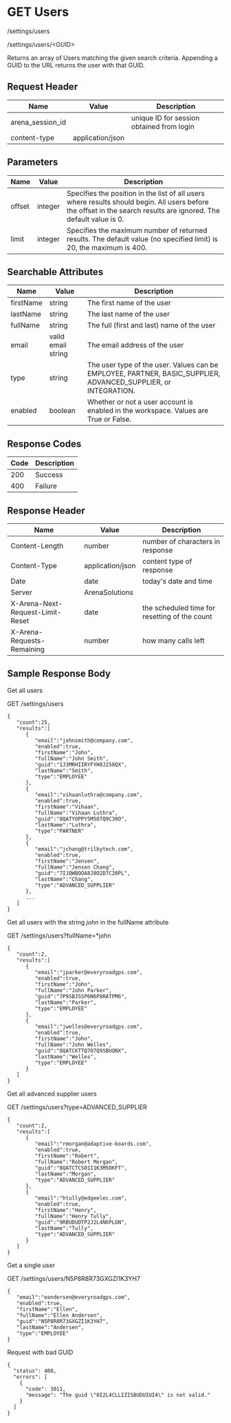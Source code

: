 # GET Users
/settings/users

/settings/users/&lt;GUID&gt;

Returns an array of Users matching the given search criteria. Appending a GUID to the URL returns the user with that GUID.

## Request Header

| Name  | Value  | Description  |
|  --- |  --- |  --- | 
| arena_session_id  |   | unique ID for session obtained from login  |
| content-type  | application/json  |   |

## Parameters

| Name  | Value  | Description  |
|  --- |  --- |  --- | 
| offset  | integer  | Specifies the position in the list of all users where results should begin. All users before the offset in the search results are ignored. The default value is 0.   |
| limit  | integer  | Specifies the maximum number of returned results. The default value \(no specified limit\) is 20, the maximum is 400.  |

## Searchable Attributes

| Name  | Value  | Description  |
|  --- |  --- |  --- | 
| firstName  | string  | The first name of the user  |
| lastName  | string  | The last name of the user  |
| fullName  | string  | The full \(first and last\) name of the user  |
| email  | valid email string  | The email address of the user  |
| type  | string  | The user type of the user. Values can be EMPLOYEE, PARTNER, BASIC_SUPPLIER, ADVANCED_SUPPLIER, or INTEGRATION.  |
| enabled  | boolean  | Whether or not a user account is enabled in the workspace. Values are True or False.  |

## Response Codes

| Code  | Description  |
|  --- |  --- | 
| 200  | Success  |
| 400  | Failure  |

## Response Header

| Name  | Value  | Description  |
|  --- |  --- |  --- | 
| Content-Length  | number  | number of characters in response  |
| Content-Type  | application/json  | content type of response  |
| Date  | date  | today's date and time  |
| Server  | ArenaSolutions  |   |
| X-Arena-Next-Request-Limit-Reset   | date  | the scheduled time for resetting of the count  |
| X-Arena-Requests-Remaining   | number  | how many calls left  |

## Sample Response Body
Get all users

GET /settings/users

```
{  
   "count":25,
   "results":[  
      {  
         "email":"johnsmith@company.com",
         "enabled":true,
         "firstName":"John",
         "fullName":"John Smith",
         "guid":"1J3MRHIIRYFYH0J258QX",
         "lastName":"Smith",
         "type":"EMPLOYEE"
      },
      {  
         "email":"vihaanluthra@company.com",
         "enabled":true,
         "firstName":"Vihaan",
         "fullName":"Vihaan Luthra",
         "guid":"8QATYOPPY5M5O7Q9C30O",
         "lastName":"Luthra",
         "type":"PARTNER"
      },
      {  
         "email":"jchang@trilbytech.com",
         "enabled":true,
         "firstName":"Jensen",
         "fullName":"Jensen Chang",
         "guid":"7IJQWBOOA8J8O2D7C20PL",
         "lastName":"Chang",
         "type":"ADVANCED_SUPPLIER"
      },
      ...
   ]
}

```
Get all users with the string *john*  in the fullName attribute

GET /settings/users?fullName=\*john

```
{  
   "count":2,
   "results":[  
      {  
         "email":"jparker@everyroadgps.com",
         "enabled":true,
         "firstName":"John",
         "fullName":"John Parker",
         "guid":"7P9SBJSSP6N6P8RATPM6",
         "lastName":"Parker",
         "type":"EMPLOYEE"
      },
      {  
         "email":"jwelles@everyroadgps.com",
         "enabled":true,
         "firstName":"John",
         "fullName":"John Welles",
         "guid":"8QATCKTTQ7O7Q9SBUQNX",
         "lastName":"Welles",
         "type":"EMPLOYEE"
      }
   ]
}
```
Get all advanced supplier users

GET /settings/users?type=ADVANCED_SUPPLIER

```
{  
   "count":2,
   "results":[  
      {  
         "email":"rmorgan@adaptive-boards.com",
         "enabled":true,
         "firstName":"Robert",
         "fullName":"Robert Morgan",
         "guid":"8QATCTCSO1I1K3M5OKFT",
         "lastName":"Morgan",
         "type":"ADVANCED_SUPPLIER"
      },
      {  
         "email":"htully@edgeelec.com",
         "enabled":true,
         "firstName":"Henry",
         "fullName":"Henry Tully",
         "guid":"9RBUDUDTP2J2L4N6PLGN",
         "lastName":"Tully",
         "type":"ADVANCED_SUPPLIER"
      }
   ]
}

```
Get a single user

GET /settings/users/N5P8R8R73GXGZI1K3YH7

```
{  
   "email":"eandersen@everyroadgps.com",
   "enabled":true,
   "firstName":"Ellen",
   "fullName":"Ellen Andersen",
   "guid":"N5P8R8R73GXGZI1K3YH7",
   "lastName":"Andersen",
   "type":"EMPLOYEE"
}
```
Request with bad GUID

```
{
  "status": 400,
  "errors": [
    {
      "code": 3011,
      "message": "The guid \"0I2L4CLLIZISBUDUIUI4\" is not valid."
    }
  ]
}
```
